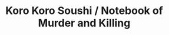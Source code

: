 ---
title: "Koro Koro Soushi / Notebook of Murder and Killing"
authors: "Shintaro Kago"
cover: "1618598363_001000.jpg"
folder: "en"
chapters: [ "0_Vol_1_Chap_1_Fam.cbz", "1_Vol_1_Chap_2_Med.cbz", "2_Vol_1_Chap_3_Pun.cbz", "3_Vol_1_Chap_4_Hel.cbz", "4_Vol_1_Chap_5_Reb.cbz", "5_Vol_1_Chap_6_Nin.cbz", "6_Vol_1_Chap_7_Con.cbz", "7_Vol_1_Chap_8_The.cbz", "9_Vol_1_Chap_10_Ag.cbz", "8_Vol_1_Chap_9_Ass.cbz", "10_Vol_1_Chap_11_C.cbz", "11_Vol_1_Chap_12_T.cbz" ]
---